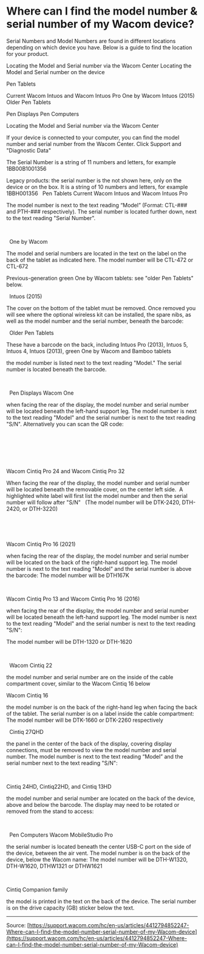 # Where can I find the model number & serial number of my Wacom device?

Serial Numbers and Model Numbers are found in different locations depending on which device you have. Below is a guide to find the location for your product.

Locating the Model and Serial number via the Wacom Center
Locating the Model and Serial number on the device


Pen Tablets

Current Wacom Intuos and Wacom Intuos Pro
One by Wacom 
Intuos (2015) 
Older Pen Tablets


Pen Displays
Pen Computers



Locating the Model and Serial number via the Wacom Center


If your device is connected to your computer, you can find the model number and serial number from the Wacom Center. Click Support and "Diagnostic Data"





The Serial Number is a string of 11 numbers and letters, for example 1BB00B1001356


Legacy products: the serial number is the not shown here, only on the device or on the box. It is a string of 10 numbers and letters, for example 1BBH001356
 
Pen Tablets
Current Wacom Intuos and Wacom Intuos Pro


The model number is next to the text reading “Model” (Format: CTL-### and PTH-### respectively).
The serial number is located further down, next to the text reading "Serial Number".



 


 


 
One by Wacom 


The model and serial numbers are located in the text on the label on the back of the tablet as indicated here. The model number will be CTL-472 or CTL-672

Previous-generation green One by Wacom tablets: see "older Pen Tablets" below.



 
Intuos (2015) 

The cover on the bottom of the tablet must be removed. Once removed you will see where the optional wireless kit can be installed, the spare nibs, as well as the model number and the serial number, beneath the barcode:






 
Older Pen Tablets


These have a barcode on the back, including Intuos Pro (2013), Intuos 5, Intuos 4, Intuos (2013), green One by Wacom and Bamboo tablets 

the model number is listed next to the text reading "Model."
The serial number is located beneath the barcode.






 


 
Pen Displays
Wacom One

when facing the rear of the display, the model number and serial number will be located beneath the left-hand support leg. The model number is next to the text reading "Model" and the serial number is next to the text reading "S/N". Alternatively you can scan the QR code:



 





 


 

Wacom Cintiq Pro 24 and Wacom Cintiq Pro 32 


When facing the rear of the display, the model number and serial number will be located beneath the removable cover, on the center left side.  A highlighted white label will first list the model number and then the serial number will follow after "S/N"
  (The model number will be DTK-2420, DTH-2420, or DTH-3220)




                                  





 


Wacom Cintiq Pro 16 (2021)

when facing the rear of the display, the model number and serial number will be located on the back of the right-hand support leg. The model number is next to the text reading "Model" and the serial number is above the barcode:
The model number will be DTH167K






 

Wacom Cintiq Pro 13 and Wacom Cintiq Pro 16 (2016)


when facing the rear of the display, the model number and serial number will be located beneath the left-hand support leg. The model number is next to the text reading "Model" and the serial number is next to the text reading "S/N":

The model number will be DTH-1320 or DTH-1620



  


 
Wacom Cintiq 22 

the model number and serial number are on the inside of the cable compartment cover, similar to the Wacom Cintiq 16 below

Wacom Cintiq 16

the model number is on the back of the right-hand leg when facing the back of the tablet. The serial number is on a label inside the cable compartment:
The model number will be DTK-1660 or DTK-2260 respectively






 
Cintiq 27QHD

the panel in the center of the back of the display, covering display connections, must be removed to view the model number and serial number. The model number is next to the text reading “Model” and the serial number next to the text reading "S/N":






 


Cintiq 24HD, Cintiq22HD, and Cintiq 13HD

the model number and serial number are located on the back of the device, above and below the barcode. The display may need to be rotated or removed from the stand to access:






 


 
Pen Computers
Wacom MobileStudio Pro

the serial number is located beneath the center USB-C port on the side of the device, between the air vent. The model number is on the back of the device, below the Wacom name:
The model number will be DTH-W1320, DTH-W1620, DTHW1321 or DTHW1621






 

Cintiq Companion family

the model is printed in the text on the back of the device. The serial number is on the drive capacity (GB) sticker below the text.

---
Source: [https://support.wacom.com/hc/en-us/articles/4412794852247-Where-can-I-find-the-model-number-serial-number-of-my-Wacom-device](https://support.wacom.com/hc/en-us/articles/4412794852247-Where-can-I-find-the-model-number-serial-number-of-my-Wacom-device)
